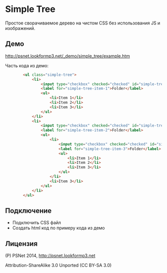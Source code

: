 Simple Tree
===========

Простое сворачиваемое дерево на чистом CSS без использования JS и изображений.


Демо
---

http://psnet.lookformp3.net/_demo/simple_tree/example.htm


Часть кода из демо:
```html
		<ul class="simple-tree">
			<li>
				<input type="checkbox" checked="checked" id="simple-tree-item-1" />
				<label for="simple-tree-item-1">Folder</label>
				<ul>
					<li>Item 1</li>
					<li>Item 2</li>
					<li>Item 3</li>
				</ul>
			</li>
			<li>
				<input type="checkbox" checked="checked" id="simple-tree-item-2" />
				<label for="simple-tree-item-2">Folder</label>
				<ul>
					<li>
						<input type="checkbox" checked="checked" id="simple-tree-item-3" />
						<label for="simple-tree-item-3">Folder</label>
						<ul>
							<li>Item 1</li>
							<li>Item 2</li>
							<li>Item 3</li>
						</ul>
					</li>
					<li>Item 3</li>
				</ul>
			</li>
		</ul>
```


Подключение
---

- Подключить CSS файл
- Создать html код по примеру кода из демо


Лицензия
---

(P) PSNet 2014, http://psnet.lookformp3.net

Attribution-ShareAlike 3.0 Unported (CC BY-SA 3.0)
